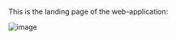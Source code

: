 This is the landing page of the web-application:

![image](https://github.com/Harry101969/Weather-App/assets/123268915/131f465c-402e-4e23-bced-579fe953cbce)
